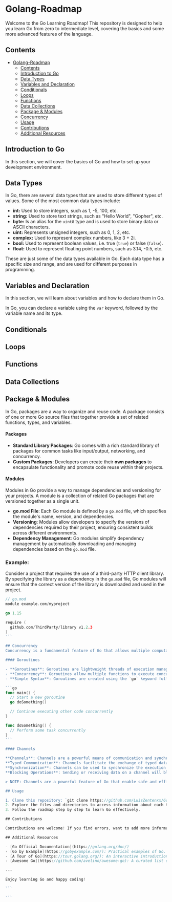 ﻿# Golang-Roadmap

Welcome to the Go Learning Roadmap! This repository is designed to help you learn Go from zero to intermediate level, covering the basics and some more advanced features of the language.

## Contents

- [Golang-Roadmap](#golang-roadmap)
  - [Contents](#contents)
  - [Introduction to Go](#introduction-to-go)
  - [Data Types](#data-types)
  - [Variables and Declaration](#variables-and-declaration)
  - [Conditionals](#conditionals)
  - [Loops](#loops)
  - [Functions](#functions)
  - [Data Collections](#data-collections)
  - [Package \& Modules](#package--modules)
  - [Concurrency](#concurrency)
  - [Usage](#usage)
  - [Contributions](#contributions)
  - [Additional Resources](#additional-resources)

## Introduction to Go

In this section, we will cover the basics of Go and how to set up your development environment.

## Data Types

In Go, there are several data types that are used to store different types of values. Some of the most common data types include:

- **int:** Used to store integers, such as 1, -5, 100, etc.
- **string:** Used to store text strings, such as "Hello World", "Gopher", etc.
- **byte:** Is an alias for the `uint8` type and is used to store binary data or ASCII characters.
- **uint:** Represents unsigned integers, such as 0, 1, 2, etc.
- **complex:** Used to represent complex numbers, like 3 + 2i.
- **bool:** Used to represent boolean values, i.e. true (`true`) or false (`false`).
- **float:** Used to represent floating point numbers, such as 3.14, -0.5, etc.

These are just some of the data types available in Go. Each data type has a specific size and range, and are used for different purposes in programming.

## Variables and Declaration

In this section, we will learn about variables and how to declare them in Go.

In Go, you can declare a variable using the `var` keyword, followed by the variable name and its type.

## Conditionals

## Loops

## Functions

## Data Collections

## Package & Modules

In Go, packages are a way to organize and reuse code. A package consists of one or more Go source files that together provide a set of related functions, types, and variables.

#### Packages

- **Standard Library Packages**: Go comes with a rich standard library of packages for common tasks like input/output, networking, and concurrency.
- **Custom Packages**: Developers can create their **own packages** to encapsulate functionality and promote code reuse within their projects.

#### Modules

Modules in Go provide a way to manage dependencies and versioning for your projects. A module is a collection of related Go packages that are versioned together as a single unit.

- **go.mod File**: Each Go module is defined by a `go.mod` file, which specifies the module's name, version, and dependencies.
- **Versioning**: Modules allow developers to specify the versions of dependencies required by their project, ensuring consistent builds across different environments.
- **Dependency Management**: Go modules simplify dependency management by automatically downloading and managing dependencies based on the `go.mod` file.

### Example:

Consider a project that requires the use of a third-party HTTP client library. By specifying the library as a dependency in the `go.mod` file, Go modules will ensure that the correct version of the library is downloaded and used in the project.

````go
// go.mod
module example.com/myproject

go 1.15

require (
  github.com/ThirdParty/library v1.2.3
)
```

## Concurrency
Concurrency is a fundamental feature of Go that allows multiple computations to execute simultaneously. Go provides robust support for concurrency through goroutines and channels.

#### Goroutines

- **Goroutines**: Goroutines are lightweight threads of execution managed by the Go runtime. They enable concurrent execution of functions without the overhead of traditional operating system threads.
- **Concurrency**: Goroutines allow multiple functions to execute concurrently, making it possible to perform tasks asynchronously or in parallel.
- **Simple Syntax**: Goroutines are created using the `go` keyword followed by a function call, making concurrency easy to implement in Go programs.

```go
func main() {
  // Start a new goroutine
  go doSomething()

  // Continue executing other code concurrently
}

func doSomething() {
  // Perform some task concurrently
}
```

#### Channels

**Channels**: Channels are a powerful means of communication and synchronization between goroutines in Go.
**Typed Communication**: Channels facilitate the exchange of typed data between goroutines, enabling safe communication without race conditions.
**Synchronization**: Channels can be used to synchronize the execution of goroutines, ensuring that certain operations are performed in a specific order.
**Blocking Operations**: Sending or receiving data on a channel will block until another goroutine is ready to receive or send, providing a simple and efficient means of synchronization.

> NOTE: Channels are a powerful feature of Go that enable safe and efficient communication between goroutines. By using channels, developers can write concurrent programs that are easy to understand and maintain.

## Usage

1. Clone this repository: `git clone https://github.com/LuisZentenxx/Golang-Roadmap.git`.
2. Explore the files and directories to access information about each topic.
3. Follow the roadmap step by step to learn Go effectively.

## Contributions

Contributions are welcome! If you find errors, want to add more information or improve the content, feel free to do so! Open a PR and we'll be happy to review it.

## Additional Resources

- [Go Official Documentation](https://golang.org/doc/)
- [Go by Example](https://gobyexample.com/): Practical examples of Go.
- [A Tour of Go](https://tour.golang.org/): An interactive introduction to the Go language.
- [Awesome Go](https://github.com/avelino/awesome-go): A curated list of Go resources and tools.

---

Enjoy learning Go and happy coding!

```

```
````
